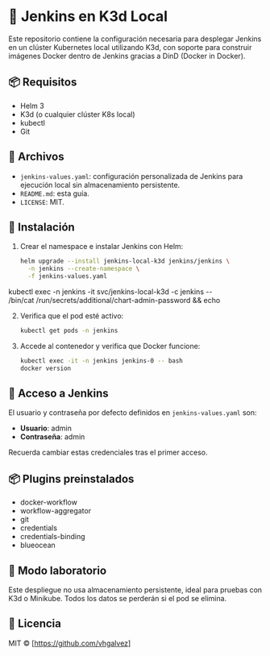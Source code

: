 # 🧪 Jenkins en K3d Local

Este repositorio contiene la configuración necesaria para desplegar Jenkins en un clúster Kubernetes local utilizando K3d, con soporte para construir imágenes Docker dentro de Jenkins gracias a DinD (Docker in Docker).

## 📦 Requisitos

- Helm 3
- K3d (o cualquier clúster K8s local)
- kubectl
- Git

## 📁 Archivos

- `jenkins-values.yaml`: configuración personalizada de Jenkins para ejecución local sin almacenamiento persistente.
- `README.md`: esta guía.
- `LICENSE`: MIT.

## 🚀 Instalación

1. Crear el namespace e instalar Jenkins con Helm:

    ```bash
    helm upgrade --install jenkins-local-k3d jenkins/jenkins \
      -n jenkins --create-namespace \
      -f jenkins-values.yaml
    ```




kubectl exec -n jenkins -it svc/jenkins-local-k3d -c jenkins -- \
  /bin/cat /run/secrets/additional/chart-admin-password && echo


2. Verifica que el pod esté activo:

    ```bash
    kubectl get pods -n jenkins
    ```

3. Accede al contenedor y verifica que Docker funcione:

    ```bash
    kubectl exec -it -n jenkins jenkins-0 -- bash
    docker version
    ```

## 🔐 Acceso a Jenkins

El usuario y contraseña por defecto definidos en `jenkins-values.yaml` son:

- **Usuario**: admin
- **Contraseña**: admin

Recuerda cambiar estas credenciales tras el primer acceso.

## 📦 Plugins preinstalados

- docker-workflow
- workflow-aggregator
- git
- credentials
- credentials-binding
- blueocean

## 🧪 Modo laboratorio

Este despliegue no usa almacenamiento persistente, ideal para pruebas con K3d o Minikube. Todos los datos se perderán si el pod se elimina.

## 📜 Licencia

MIT © [https://github.com/vhgalvez]
